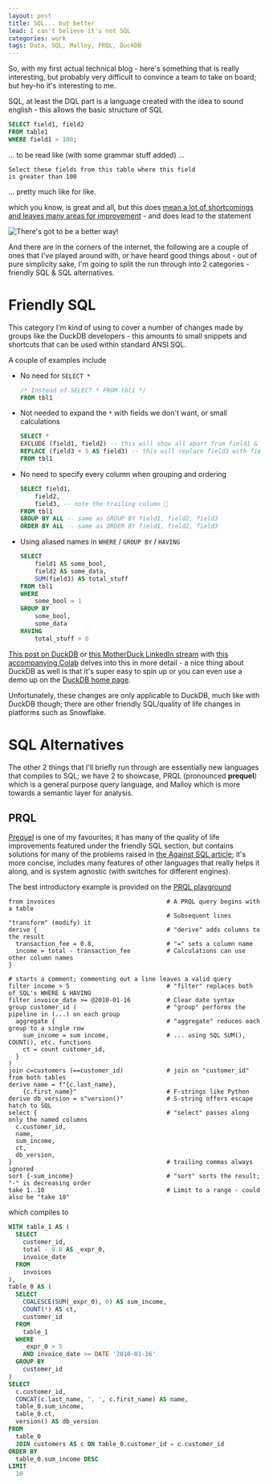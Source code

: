 ```yaml
---
layout: post
title: SQL... but better
lead: I can't believe it's not SQL
categories: work
tags: Data, SQL, Malloy, PRQL, DuckDB
---
```


So, with my first actual technical blog - here's something that is really interesting, but probably very difficult to convince a team to take on board; but hey-ho it's interesting to me.

SQL, at least the DQL part is a language created with the idea to sound english - this allows the basic structure of SQL

```sql
SELECT field1, field2
FROM table1
WHERE field1 > 100;
```

... to be read like (with some grammar stuff added) ...

```
Select these fields from this table where this field 
is greater than 100
```

... pretty much like for like.

which you know, is great and all, but this does [mean a lot of shortcomings and leaves many areas for improvement](https://www.scattered-thoughts.net/writing/against-sql) - and does lead to the statement

![There's got to be a better way!](https://c.tenor.com/YygntU2fx3kAAAAC/tenor.gif)

And there are in the corners of the internet, the following are a couple of ones that I've played around with, or have heard good things about - out of pure simplicity sake, I'm going to split the run through into 2 categories - friendly SQL & SQL alternatives.

# Friendly SQL

This category I'm kind of using to cover a number of changes made by groups like the DuckDB developers - this amounts to small snippets and shortcuts that can be used within standard ANSI SQL.

A couple of examples include

- No need for  `SELECT *`
    ```sql
    /* Instead of SELECT * FROM tbl1 */
    FROM tbl1
    ```

- Not needed to expand the `*` with fields we don't want, or small calculations
    ```sql
    SELECT *
    EXCLUDE (field1, field2) -- this will show all apart from field1 & field 2
    REPLACE (field3 + 5 AS field3) -- this will replace field3 with field3 + 5
    FROM tbl1
    ```

- No need to specify every column when grouping and ordering
    ```sql
    SELECT field1,
        field2,
        field3, -- note the trailing column 🥰
    FROM tbl1
    GROUP BY ALL -- same as GROUP BY field1, field2, field3
    ORDER BY ALL -- same as ORDER BY field1, field2, field3
    ```

- Using aliased names in `WHERE` / `GROUP BY` / `HAVING`
    ```sql
    SELECT
        field1 AS some_bool,
        field2 AS some_data,
        SUM(field3) AS total_stuff
    FROM tbl1
    WHERE
        some_bool = 1
    GROUP BY
        some_bool,
        some_data
    HAVING
        total_stuff > 0
    ```

[This post on DuckDB](https://duckdb.org/2022/05/04/friendlier-sql.html) or [this MotherDuck LinkedIn stream](https://www.linkedin.com/events/friendliersqlwithduckdb7140691289125105664/?lipi=urn%3Ali%3Apage%3Ad_flagship3_company%3BKhCQvloEQ6iTA%2Fzt1jeiqA%3D%3D) with [this accompanying Colab](https://colab.research.google.com/drive/1abiNsdLTymLlgtKQ8FJgOVFQ3aTe2b_f) delves into this in more detail - a nice thing about DuckDB as well is that it's super easy to spin up or you can even use a demo up on the [DuckDB home page](https://shell.duckdb.org/).

Unfortunately, these changes are only applicable to DuckDB, much like with DuckDB though; there are other friendly SQL/quality of life changes in platforms such as Snowflake.

# SQL Alternatives

The other 2 things that I'll briefly run through are essentially new languages that compiles to SQL; we have 2 to showcase, PRQL (pronounced **prequel**) which is a general purpose query language, and Malloy which is more towards a semantic layer for analysis.

## PRQL

[Prequel](https://prql-lang.org) is one of my favourites; it has many of the quality of life improvements featured under the friendly SQL section, but contains solutions for many of the problems raised in [the Against SQL article](https://www.scattered-thoughts.net/writing/against-sql); it's more concise, includes many features of other languages that really helps it along, and is system agnostic (with switches for different engines).

The best introductory example is provided on the [PRQL playground](https://prql-lang.org/playground/)

```
from invoices                               # A PRQL query begins with a table
                                            # Subsequent lines "transform" (modify) it
derive {                                    # "derive" adds columns to the result
  transaction_fee = 0.8,                    # "=" sets a column name
  income = total - transaction_fee          # Calculations can use other column names
}

# starts a comment; commenting out a line leaves a valid query
filter income > 5                           # "filter" replaces both of SQL's WHERE & HAVING
filter invoice_date >= @2010-01-16          # Clear date syntax
group customer_id (                         # "group" performs the pipeline in (...) on each group
  aggregate {                               # "aggregate" reduces each group to a single row
    sum_income = sum income,                # ... using SQL SUM(), COUNT(), etc. functions
    ct = count customer_id,          
  }
)
join c=customers (==customer_id)            # join on "customer_id" from both tables
derive name = f"{c.last_name}, 
    {c.first_name}"                         # F-strings like Python
derive db_version = s"version()"            # S-string offers escape hatch to SQL
select {                                    # "select" passes along only the named columns
  c.customer_id, 
  name, 
  sum_income, 
  ct, 
  db_version,
}                                           # trailing commas always ignored
sort {-sum_income}                          # "sort" sorts the result; "-" is decreasing order
take 1..10                                  # Limit to a range - could also be "take 10"
```

which compiles to

```sql
WITH table_1 AS (
  SELECT
    customer_id,
    total - 0.8 AS _expr_0,
    invoice_date
  FROM
    invoices
),
table_0 AS (
  SELECT
    COALESCE(SUM(_expr_0), 0) AS sum_income,
    COUNT(*) AS ct,
    customer_id
  FROM
    table_1
  WHERE
    _expr_0 > 5
    AND invoice_date >= DATE '2010-01-16'
  GROUP BY
    customer_id
)
SELECT
  c.customer_id,
  CONCAT(c.last_name, ', ', c.first_name) AS name,
  table_0.sum_income,
  table_0.ct,
  version() AS db_version
FROM
  table_0
  JOIN customers AS c ON table_0.customer_id = c.customer_id
ORDER BY
  table_0.sum_income DESC
LIMIT
  10
```